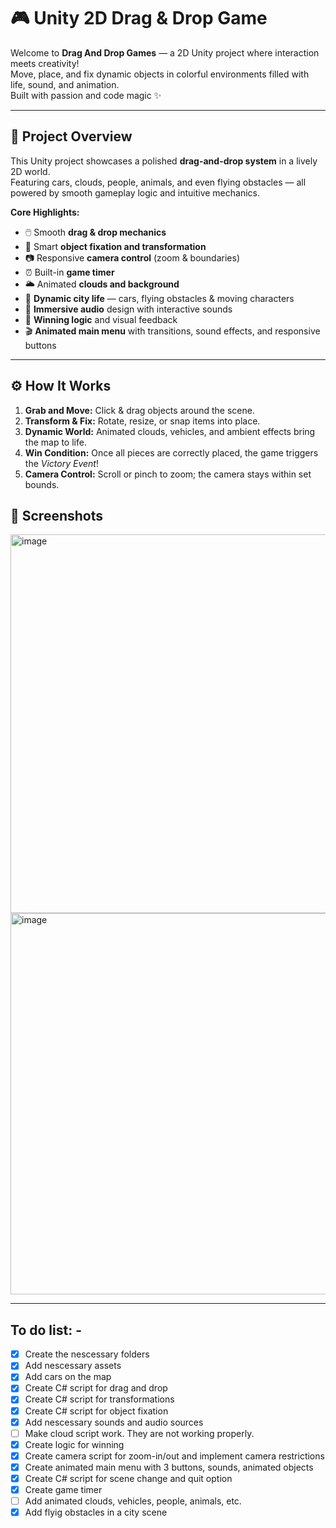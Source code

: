 # 🎮 Unity 2D Drag & Drop Game

Welcome to **Drag And Drop Games** — a 2D Unity project where interaction meets creativity!  
Move, place, and fix dynamic objects in colorful environments filled with life, sound, and animation.  
Built with passion and code magic ✨

---

## 🧩 Project Overview

This Unity project showcases a polished **drag-and-drop system** in a lively 2D world.  
Featuring cars, clouds, people, animals, and even flying obstacles — all powered by smooth gameplay logic and intuitive mechanics.

**Core Highlights:**
- 🖱️ Smooth **drag & drop mechanics**
- 🧠 Smart **object fixation and transformation**
- 📷 Responsive **camera control** (zoom & boundaries)
- ⏰ Built-in **game timer**
- 🌥️ Animated **clouds and background**
- 🚗 **Dynamic city life** — cars, flying obstacles & moving characters
- 🎵 **Immersive audio** design with interactive sounds
- 🏁 **Winning logic** and visual feedback
- 🎬 **Animated main menu** with transitions, sound effects, and responsive buttons

---

## ⚙️ How It Works

1. **Grab and Move:** Click & drag objects around the scene.  
2. **Transform & Fix:** Rotate, resize, or snap items into place.  
3. **Dynamic World:** Animated clouds, vehicles, and ambient effects bring the map to life.  
4. **Win Condition:** Once all pieces are correctly placed, the game triggers the *Victory Event*!  
5. **Camera Control:** Scroll or pinch to zoom; the camera stays within set bounds.  

## 📸 Screenshots 
<img width="1129" height="606" alt="image" src="https://github.com/user-attachments/assets/0c40492a-ac28-4b43-b64a-79bb48f89d71" />

<img width="769" height="610" alt="image" src="https://github.com/user-attachments/assets/62a6dc5a-ec94-41cc-93e5-f0b513cbfbd7" />

---

## To do list: - 
- [x] Create the nescessary folders 
- [x] Add nescessary assets 
- [x] Add cars on the map 
- [x] Create C# script for drag and drop 
- [x] Create C# script for transformations 
- [x] Create C# script for object fixation 
- [x] Add nescessary sounds and audio sources 
- [ ] Make cloud script work. They are not working properly. 
- [x] Create logic for winning 
- [x] Create camera script for zoom-in/out and implement camera restrictions 
- [x] Create animated main menu with 3 buttons, sounds, animated objects 
- [x] Create C# script for scene change and quit option 
- [x] Create game timer 
- [ ] Add animated clouds, vehicles, people, animals, etc. 
- [x] Add flyig obstacles in a city scene
